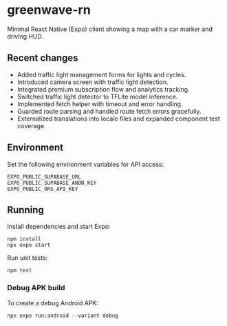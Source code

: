 # greenwave-rn

Minimal React Native (Expo) client showing a map with a car marker and driving HUD.

## Recent changes

- Added traffic light management forms for lights and cycles.
- Introduced camera screen with traffic light detection.
- Integrated premium subscription flow and analytics tracking.
- Switched traffic light detector to TFLite model inference.
- Implemented fetch helper with timeout and error handling.
- Guarded route parsing and handled route fetch errors gracefully.
- Externalized translations into locale files and expanded component test coverage.

## Environment

Set the following environment variables for API access:

```
EXPO_PUBLIC_SUPABASE_URL
EXPO_PUBLIC_SUPABASE_ANON_KEY
EXPO_PUBLIC_ORS_API_KEY
```

## Running

Install dependencies and start Expo:

```
npm install
npx expo start
```

Run unit tests:

```
npm test
```

### Debug APK build

To create a debug Android APK:

```
npx expo run:android --variant debug
```
